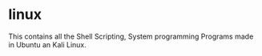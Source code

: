# linux
This contains all the Shell Scripting, System programming Programs made in Ubuntu an Kali Linux.
